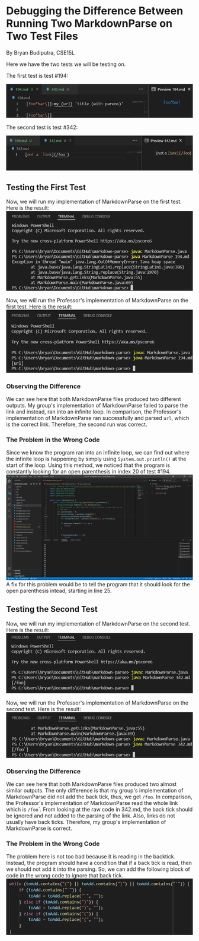 # Debugging the Difference Between Running Two MarkdownParse on Two Test Files
By Bryan Budiputra, CSE15L

Here we have the two tests we will be testing on.

The first test is test #194:

![Image](images/194.png)

The second test is test #342:

![Image](images/342.png)

## Testing the First Test
Now, we will run my implementation of MarkdownParse on the first test. Here is the result:
![Image](images/myrunon194.png)

Now, we will run the Professor's implementation of MarkdownParse on the first test. Here is the result:
![Image](images/joerunon194.png)

### Observing the Difference
We can see here that both MarkdownParse files produced two different outputs. My group's implementation of MarkdownParse failed to parse the link and instead, ran into an infinite loop. In comparison, the Professor's implementation of MarkdownParse ran successfully and parsed `url`, which is the correct link. Therefore, the second run was correct. 

### The Problem in the Wrong Code
Since we know the program ran into an infinite loop, we can find out where the infinite loop is happening by simply using `System.out.println()` at the start of the loop. Using this method, we noticed that the program is constantly looking for an open parenthesis in index 20 of test #194. 
![Image](images/infiniteloop.png)
A fix for this problem would be to tell the program that it should look for the open parenthesis intead, starting in line 25.

## Testing the Second Test
Now, we will run my implementation of MarkdownParse on the second test. Here is the result:
![Image](images/myrunon342.png)

Now, we will run the Professor's implementation of MarkdownParse on the second test. Here is the result:
![Image](images/joerunon342.png)

### Observing the Difference
We can see here that both MarkdownParse files produced two almost similar outputs. The only difference is that my group's implementation of MarkdownParse did not add the back tick, thus, we get `/foo`. In comparison, the Professor's implementation of MarkdownParse read the whole link which is `/foo`\`. From looking at the raw code in 342.md, the back tick should be ignored and not added to the parsing of the link. Also, links do not usually have back ticks. Therefore, my group's implementation of MarkdownParse is correct.

### The Problem in the Wrong Code
The problem here is not too bad because it is reading in the backtick. Instead, the program should have a condition that if a back tick is read, then we should not add it into the parsing. So, we can add the following block of code in the wrong code to ignore that back tick.
![Image](images/toadd.png)